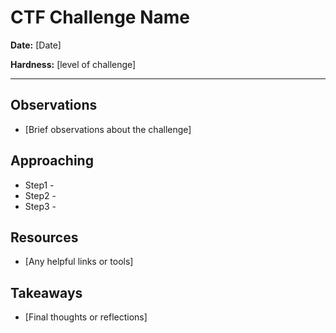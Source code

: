 # CTF Challenge Name

**Date:** [Date]

**Hardness:** [level of challenge]

---

## Observations
- [Brief observations about the challenge]

## Approaching
- Step1 -
- Step2 - 
- Step3 - 

## Resources
- [Any helpful links or tools]

## Takeaways
- [Final thoughts or reflections]

